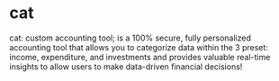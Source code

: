 # cat
cat: custom accounting tool; is a 100% secure, fully personalized accounting tool that allows you to categorize data within the 3 preset: income, expenditure, and investments and provides valuable real-time insights to allow users to make data-driven financial decisions!
